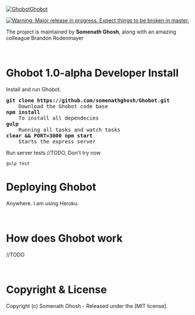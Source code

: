 <a href="http://hl-bot.herokuapp.com/"><img src="http://hl-bot.herokuapp.com/dist/img/apple-icon-57x57.png" alt="Ghobot" />Ghobot</a>

<a href="https://dev.ghost.org/lts"><img src="https://cloud.githubusercontent.com/assets/120485/18661856/0930282e-7f18-11e6-948a-00546393fd93.png" alt="Warning: Major release in progress. Expect things to be broken in master." /></a>

The project is maintained by **Somenath Ghosh**, along with an amazing colleague Brandon Rodenmayer


&nbsp;

# Ghobot 1.0-alpha Developer Install

Install and run Ghobot.
<pre>
<b>git clone https://github.com/somenathghosh/Ghobot.git</b>
    Download the Ghobot code base
<b>npm install</b>
    To install all dependecies
<b>gulp</b>
    Running all tasks and watch tasks
<b>clear && PORT=3000 npm start</b>
    Starts the express server
</pre>

Run server tests //TODO, Don't try now

```bash
gulp test
```


# Deploying Ghobot
Anywhere. I am using Heroku.



&nbsp;


# How does Ghobot work
//TODO


&nbsp;


# Copyright & License

Copyright (c) Somenath Ghosh - Released under the [MIT license].
